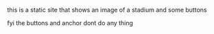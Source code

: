 this is a static site that shows an image of a stadium and some buttons 

fyi the buttons and anchor dont do any thing 
